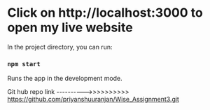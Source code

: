 # Click on  http://localhost:3000 to open my live website

In the project directory, you can run:

### `npm start`

Runs the app in the development mode.

Git hub repo link ---------->>>>>>>>>> https://github.com/priyanshuuranjan/Wise_Assignment3.git
